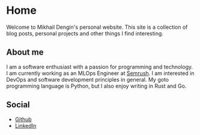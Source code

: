 # Home
Welcome to Mikhail Dengin's personal website.
This site is a collection of blog posts, personal projects and other things I find interesting.

## About me
I am a software enthusiast with a passion for programming and technology.
I am currently working as an MLOps Engineer at [Semrush](https://www.semrush.com/).
I am interested in DevOps and software development principles in general.
My goto programming language is Python, but I also enjoy writing in Rust and Go.

## Social
- [Github](https://github.com/insomnes/)
- [LinkedIn](https://www.linkedin.com/in/mikhail-dengin/)
